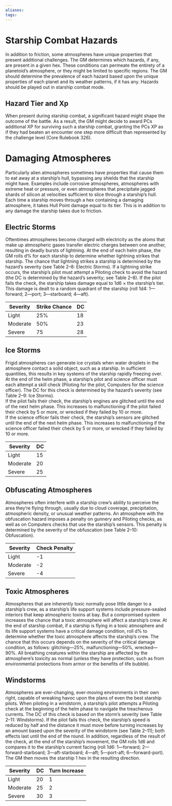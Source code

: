 ```yaml
---
aliases: 
tags: 
---
```


# Starship Combat Hazards

In addition to friction, some atmospheres have unique properties that present additional challenges. The GM determines which hazards, if any, are present in a given hex. These conditions can permeate the entirety of a planetoid’s atmosphere, or they might be limited to specific regions. The GM should determine the prevalence of each hazard based upon the unique properties of each planet and its weather patterns, if it has any. Hazards should be played out in starship combat mode. 

## Hazard Tier and Xp

When present during starship combat, a significant hazard might shape the outcome of the battle. As a result, the GM might decide to award PCs additional XP for surviving such a starship combat, granting the PCs XP as if they had beaten an encounter one step more difficult than represented by the challenge level (Core Rulebook 326).  

# Damaging Atmospheres

Particularly alien atmospheres sometimes have properties that cause them to eat away at a starship’s hull, bypassing any shields that the starship might have. Examples include corrosive atmospheres, atmospheres with extreme heat or pressure, or even atmospheres that precipitate jagged shards of silicon at velocities sufficient to slice through a starship’s hull.  
Each time a starship moves through a hex containing a damaging atmosphere, it takes Hull Point damage equal to its tier. This is in addition to any damage the starship takes due to friction.  

## Electric Storms

Oftentimes atmospheres become charged with electricity as the atoms that make up atmospheric gases transfer electric charges between one another, resulting in deadly bursts of lightning. At the end of each helm phase, the GM rolls d% for each starship to determine whether lightning strikes that starship. The chance that lightning strikes a starship is determined by the hazard’s severity (see Table 2–8: Electric Storms). If a lightning strike occurs, the starship’s pilot must attempt a Piloting check to avoid the hazard (the DC is determined by the hazard’s severity; see Table 2–8). If the pilot fails the check, the starship takes damage equal to 1d6 × the starship’s tier. This damage is dealt to a random quadrant of the starship (roll 1d4: 1—forward; 2—port; 3—starboard; 4—aft).

| Severity | Strike Chance | DC  |
| -------- | ------------- | --- |
| Light    | 25%           | 18  |
| Moderate | 50%           | 23  |
| Severe   | 75            | 28  | 

## Ice Storms

Frigid atmospheres can generate ice crystals when water droplets in the atmosphere contact a solid object, such as a starship. In sufficient quantities, this results in key systems of the starship rapidly freezing over. At the end of the helm phase, a starship’s pilot and science officer must each attempt a skill check (Piloting for the pilot, Computers for the science officer). The DC for this check is determined by the hazard’s severity (see Table 2–9: Ice Storms).  
If the pilot fails their check, the starship’s engines are glitched until the end of the next helm phase. This increases to malfunctioning if the pilot failed their check by 5 or more, or wrecked if they failed by 10 or more.  
If the science officer fails their check, the starship’s sensors are glitched until the end of the next helm phase. This increases to malfunctioning if the science officer failed their check by 5 or more, or wrecked if they failed by 10 or more.

| Severity | DC  |
| -------- | --- |
| Light    | 15  |
| Moderate | 20  |
| Severe   | 25  | 

## Obfuscating Atmospheres

Atmospheres often interfere with a starship crew’s ability to perceive the area they’re flying through, usually due to cloud coverage, precipitation, atmospheric density, or unusual weather patterns. An atmosphere with the obfuscation hazard imposes a penalty on gunnery and Piloting checks, as well as on Computers checks that use the starship’s sensors. This penalty is determined by the severity of the obfuscation (see Table 2–10: Obfuscation).

| Severity | Check Penalty |
| -------- | ------------- |
| Light    | -1            |
| Moderate | -2            |
| Severe   | -4            |

## Toxic Atmospheres

Atmospheres that are inherently toxic normally pose little danger to a starship’s crew, as a starship’s life support systems include pressure-sealed interiors that keep atmospheric toxins at bay. But a compromised system increases the chance that a toxic atmosphere will affect a starship’s crew. At the end of starship combat, if a starship is flying in a toxic atmosphere and its life support systems have a critical damage condition, roll d% to determine whether the toxic atmosphere affects the starship’s crew. The chance that this occurs depends on the severity of the critical damage condition, as follows: glitching—25%, malfunctioning—50%, wrecked—90%. All breathing creatures within the starship are affected by the atmosphere’s toxicity as normal (unless they have protection, such as from environmental protections from armor or the benefits of life bubble).  

## Windstorms

Atmospheres are ever-changing, ever-moving environments in their own right, capable of wreaking havoc upon the plans of even the best starship pilots. When piloting in a windstorm, a starship’s pilot attempts a Piloting check at the beginning of the helm phase to navigate the treacherous currents. The DC of this check is based on the storm’s severity (see Table 2–11: Windstorms). If the pilot fails this check, the starship’s speed is reduced by half and the distance it must move before turning increases by an amount based upon the severity of the windstorm (see Table 2–11); both effects last until the end of the round. In addition, regardless of the result of the check, at the end of the starship’s movement, the GM rolls 1d6 and compares it to the starship’s current facing (roll 1d6: 1—forward; 2—forward-starboard; 3—aft-starboard; 4—aft; 5—port-aft; 6—forward-port). The GM then moves the starship 1 hex in the resulting direction.

| Severity | DC  | Turn Increase |
| -------- | --- | ------------- |
| Light    | 20  | 1             |
| Moderate | 25  | 2             |
| Severe   | 30  | 3             | 

